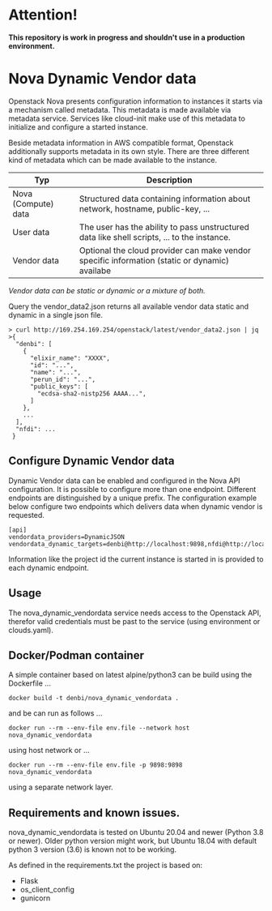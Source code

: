 # Attention! 
**This repository is work in progress and shouldn't use in a production environment.**

# Nova Dynamic Vendor data

Openstack Nova presents configuration information to instances it starts via a mechanism called metadata. 
This metadata is made available via metadata service. Services like cloud-init make use of this metadata
to initialize and configure a started instance.

Beside  metadata information in AWS compatible format, Openstack additionally supports metadata in its
own style. There are three different kind of metadata which can be made available to the instance.

| Typ | Description                                                                                   |
|-----|-----------------------------------------------------------------------------------------------|
| Nova (Compute) data | Structured data containing information about network, hostname, public-key, ...               |
| User data | The user has the ability to pass unstructured data like shell scripts, ...  to the instance.  |
| Vendor data | Optional the cloud provider can make vendor specific information (static or dynamic) availabe |

_Vendor data can be static or dynamic or a mixture of both._

Query the vendor_data2.json returns all available vendor data static and dynamic in a single json file.

```
> curl http://169.254.169.254/openstack/latest/vendor_data2.json | jq 
>{
  "denbi": [
    {
      "elixir_name": "XXXX",
      "id": "...",
      "name": "...",
      "perun_id": "...",
      "public_keys": [
        "ecdsa-sha2-nistp256 AAAA...",
      ]
    },
    ...
  ],
  "nfdi": ...
 }
```

## Configure Dynamic Vendor data

Dynamic Vendor data can be enabled and configured in the Nova API configuration. It is possible to configure more
than one endpoint. Different endpoints are distinguished by a unique prefix. The configuration example below configure
two endpoints which delivers data when dynamic vendor is requested. 
```
[api]
vendordata_providers=DynamicJSON
vendordata_dynamic_targets=denbi@http://localhost:9898,nfdi@http://localhost
```
Information like the project id the current instance is started in is provided to each dynamic endpoint.

## Usage

The nova_dynamic_vendordata service needs access to the Openstack API, therefor valid credentials must be past to 
the service (using environment or clouds.yaml).

## Docker/Podman container

A simple container based on latest alpine/python3 can be build using the Dockerfile ...

```
docker build -t denbi/nova_dynamic_vendordata .
```

and be can run as follows ...

```
docker run --rm --env-file env.file --network host nova_dynamic_vendordata
```
using host network or ...

```
docker run --rm --env-file env.file -p 9898:9898 nova_dynamic_vendordata
```
using a separate network layer.

## Requirements and known issues.
nova_dynamic_vendordata is tested on Ubuntu 20.04 and newer (Python 3.8 or newer). Older python version might work, but
Ubuntu 18.04 with default python 3 version (3.6) is known not to be working.

As defined in the requirements.txt the project is based on:

- Flask
- os_client_config
- gunicorn
